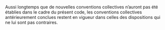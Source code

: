 Aussi longtemps que de nouvelles conventions collectives n’auront pas été établies dans le cadre du présent code, les conventions collectives antérieurement conclues restent en vigueur dans celles des dispositions qui ne lui sont pas contraires.